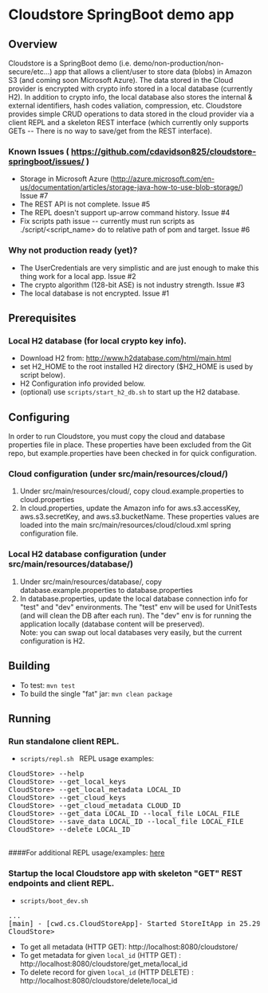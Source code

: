 # Cloudstore SpringBoot demo app

## Overview
Cloudstore is a SpringBoot demo (i.e. demo/non-production/non-secure/etc...) app that allows a client/user to store data (blobs) in Amazon S3 (and coming soon Microsoft Azure).  The data stored in the Cloud provider is encrypted with crypto info stored in a local database (currently H2).  In addition to crypto info, the local database also stores the internal & external identifiers, hash codes valiation, compression, etc. Cloudstore provides simple CRUD operations to data stored in the cloud provider via a client REPL and a skeleton REST interface (which currently only supports GETs -- There is no way to save/get from the REST interface).

### Known Issues ( https://github.com/cdavidson825/cloudstore-springboot/issues/ )
* Storage in Microsoft Azure (http://azure.microsoft.com/en-us/documentation/articles/storage-java-how-to-use-blob-storage/) Issue #7
* The REST API is not complete. Issue #5
* The REPL doesn't support up-arrow command history.  Issue #4
* Fix scripts path issue -- currently must run scripts as ./script/<script_name> do to relative path of pom and target. Issue #6

### Why not production ready (yet)?
* The UserCredentials are very simplistic and are just enough to make this thing work for a local app. Issue #2
* The crypto algorithm (128-bit ASE) is not industry strength. Issue #3
* The local database is not encrypted.  Issue #1

## Prerequisites
### Local H2 database (for local crypto key info).
* Download H2 from: http://www.h2database.com/html/main.html
* set H2_HOME to the root installed H2 directory ($H2_HOME is used by script below).
* H2 Configuration info provided below. 
* (optional) use `scripts/start_h2_db.sh` to start up the H2 database.

## Configuring 
In order to run Cloudstore, you must copy the cloud and database properties file in place.  These properties have been excluded from the Git repo, but example.properties have been checked in for quick configuration.
### Cloud configuration (under src/main/resources/cloud/)
1. Under src/main/resources/cloud/, copy cloud.example.properties to cloud.properties
2. In cloud.properties, update the Amazon info for aws.s3.accessKey, aws.s3.secretKey, and aws.s3.bucketName.  These properties values are loaded into the main src/main/resources/cloud/cloud.xml spring configuration file.

### Local H2 database configuration (under src/main/resources/database/)
1. Under src/main/resources/database/, copy database.example.properties to database.properties
2. In database.properties, update the local database connection info for "test" and "dev" environments.  The "test" env will be used for UnitTests (and will clean the DB after each run).  The "dev" env is for running the application locally (database content will be preserved).  
Note: you can swap out local databases very easily, but the current configuration is H2.

## Building
* To test: `mvn test`
* To build the single "fat" jar: `mvn clean package`

## Running

### Run standalone client REPL.
* `scripts/repl.sh `
REPL usage examples:
<pre>
CloudStore> --help 
CloudStore> --get_local_keys 
CloudStore> --get_local_metadata LOCAL_ID
CloudStore> --get_cloud_keys 
CloudStore> --get_cloud_metadata CLOUD_ID
CloudStore> --get_data LOCAL_ID --local_file LOCAL_FILE
CloudStore> --save_data LOCAL_ID --local_file LOCAL_FILE
CloudStore> --delete LOCAL_ID
 </pre>
 
####For additional REPL usage/examples: [here](docs/repl_usage.md) 

### Startup the local Cloudstore app with skeleton "GET" REST endpoints and client REPL.
* `scripts/boot_dev.sh `
<pre>
...
[main] - [cwd.cs.CloudStoreApp]- Started StoreItApp in 25.299 seconds (JVM running for 25.552)
CloudStore>
</pre>
* To get all metadata (HTTP GET): http://localhost:8080/cloudstore/
* To get metadata for given `local_id` (HTTP GET) : http://localhost:8080/cloudstore/get_meta/local_id
* To delete record for given `local_id` (HTTP DELETE) : http://localhost:8080/cloudstore/delete/local_id


